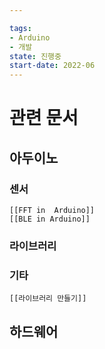 ```yaml
---

tags:
- Arduino
- 개발
state: 진행중
start-date: 2022-06
---
```




# 관련 문서
## 아두이노
### 센서
	[[FFT in  Arduino]]
	[[BLE in Arduino]]
### 라이브러리

### 기타
	[[라이브러리 만들기]]

## 하드웨어
	
